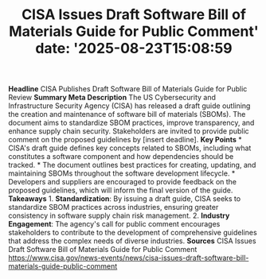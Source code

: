 ﻿---
title: "CISA Issues Draft Software Bill of Materials Guide for Public Comment'
date: '2025-08-23T15:08:59"
category: "Markets"
summary: ""
slug: "cisa issues draft software bill of materials guide for publi"
source_urls:
  - "https://www.cisa.gov/news-events/news/cisa-issues-draft-software-bill-materials-guide-public-comment"
seo:
  title: "CISA Issues Draft Software Bill of Materials Guide for Public Comment | Hash n Hedge'
  description: '"
  keywords: ["news", "markets", "brief"]
---
**Headline** CISA Publishes Draft Software Bill of Materials Guide for Public Review  **Summary Meta Description** The US Cybersecurity and Infrastructure Security Agency (CISA) has released a draft guide outlining the creation and maintenance of software bill of materials (SBOMs). The document aims to standardize SBOM practices, improve transparency, and enhance supply chain security. Stakeholders are invited to provide public comment on the proposed guidelines by [insert deadline].  **Key Points**  * CISA's draft guide defines key concepts related to SBOMs, including what constitutes a software component and how dependencies should be tracked. * The document outlines best practices for creating, updating, and maintaining SBOMs throughout the software development lifecycle. * Developers and suppliers are encouraged to provide feedback on the proposed guidelines, which will inform the final version of the guide.  **Takeaways**  1. **Standardization**: By issuing a draft guide, CISA seeks to standardize SBOM practices across industries, ensuring greater consistency in software supply chain risk management. 2. **Industry Engagement**: The agency's call for public comment encourages stakeholders to contribute to the development of comprehensive guidelines that address the complex needs of diverse industries.  **Sources** CISA Issues Draft Software Bill of Materials Guide for Public Comment https://www.cisa.gov/news-events/news/cisa-issues-draft-software-bill-materials-guide-public-comment 
